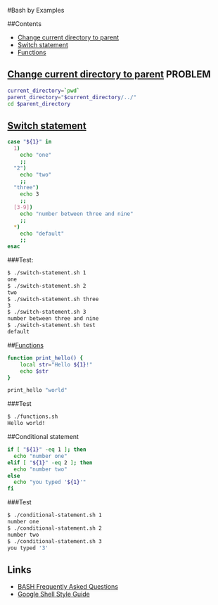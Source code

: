 #Bash by Examples

##Contents
* [Change current directory to parent](#change-current-directory-to-parent-problem)
* [Switch statement](#switch-statement)
* [Functions](#functions)

## [Change current directory to parent](change-directory.sh) PROBLEM
```bash
current_directory=`pwd`
parent_directory="$current_directory/../"
cd $parent_directory
```

## [Switch statement](switch-statement.sh)
```bash
case "${1}" in
  1)
    echo "one"
    ;;
  "2")
    echo "two"
    ;;
  "three")
    echo 3
    ;;
  [3-9])
    echo "number between three and nine"
    ;;
  *)
    echo "default"
    ;;
esac
```
###Test:
```bash
$ ./switch-statement.sh 1
one
$ ./switch-statement.sh 2
two
$ ./switch-statement.sh three
3
$ ./switch-statement.sh 3
number between three and nine
$ ./switch-statement.sh test
default
```

##[Functions](functions.sh)
```bash
function print_hello() {
    local str="Hello ${1}!"
    echo $str
}

print_hello "world"
```

###Test
```bash
$ ./functions.sh
Hello world!
```

##Conditional statement
```bash
if [ "${1}" -eq 1 ]; then
  echo "number one"
elif [ "${1}" -eq 2 ]; then
  echo "number two"
else
  echo "you typed '${1}'"
fi
```

###Test
```bash
$ ./conditional-statement.sh 1
number one
$ ./conditional-statement.sh 2
number two
$ ./conditional-statement.sh 3
you typed '3'
```

## Links
* [BASH Frequently Asked Questions](http://mywiki.wooledge.org/BashFAQ)
* [Google Shell Style Guide](https://google-styleguide.googlecode.com/svn/trunk/shell.xml)